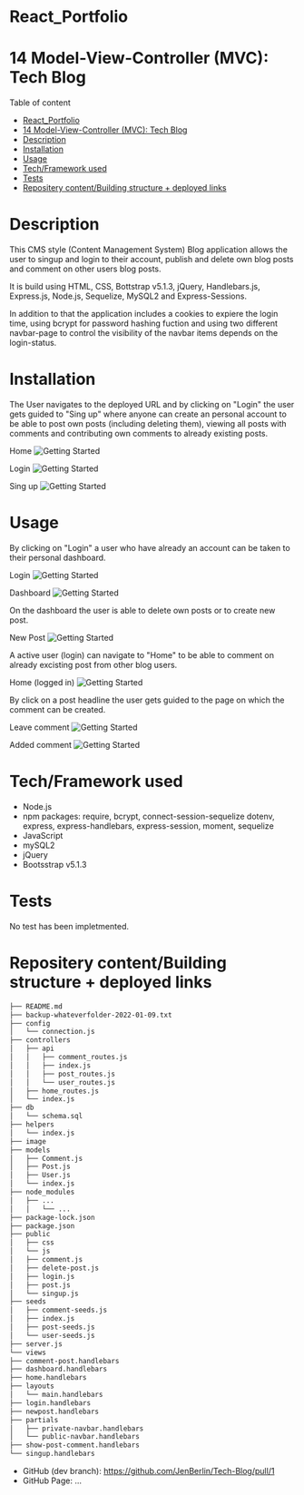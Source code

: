 # React_Portfolio

# 14 Model-View-Controller (MVC): Tech Blog

Table of content

- [React_Portfolio](#react_portfolio)
- [14 Model-View-Controller (MVC): Tech Blog](#14-model-view-controller-mvc-tech-blog)
- [Description](#description)
- [Installation](#installation)
- [Usage](#usage)
- [Tech/Framework used](#techframework-used)
- [Tests](#tests)
- [Repositery content/Building structure + deployed links](#repositery-contentbuilding-structure--deployed-links)

# Description

This CMS style (Content Management System) Blog application allows the user to singup and login to their account, publish and delete own blog posts and comment on other users blog posts.

It is build using HTML, CSS, Bottstrap v5.1.3, jQuery, Handlebars.js, Express.js, Node.js, Sequelize, MySQL2 and Express-Sessions.

In addition to that the application includes a cookies to expiere the login time, using bcrypt for password hashing fuction and using two different navbar-page to control the visibility of the navbar items depends on the login-status.

# Installation

The User navigates to the deployed URL and by clicking on "Login" the user gets guided to "Sing up" where anyone can create an personal account to be able to post own posts (including deleting them), viewing all posts with comments and contributing own comments to already existing posts.

Home
![Getting Started](./image/ScreenShot_5.png)

Login
![Getting Started](./image/ScreenShot_1.png)

Sing up
![Getting Started](./image/ScreenShot_2.png)

# Usage

By clicking on "Login" a user who have already an account can be taken to their personal dashboard.

Login
![Getting Started](./image/ScreenShot_1.png)

Dashboard
![Getting Started](./image/ScreenShot_3.png)

On the dashboard the user is able to delete own posts or to create new post.

New Post
![Getting Started](./image/ScreenShot_4.png)

A active user (login) can navigate to "Home" to be able to comment on already excisting post from other blog users.

Home (logged in)
![Getting Started](./image/ScreenShot_6.png)

By click on a post headline the user gets guided to the page on which the comment can be created.

Leave comment
![Getting Started](./image/ScreenShot_7.png)

Added comment
![Getting Started](./image/ScreenShot_8.png)

# Tech/Framework used

- Node.js
- npm packages: require, bcrypt, connect-session-sequelize dotenv, express, express-handlebars, express-session, moment, sequelize
- JavaScript
- mySQL2
- jQuery
- Bootsstrap v5.1.3

# Tests

No test has been impletmented.

# Repositery content/Building structure + deployed links

```bash
├── README.md
├── backup-whateverfolder-2022-01-09.txt
├── config
│   └── connection.js
├── controllers
│   ├── api
│   │   ├── comment_routes.js
│   │   ├── index.js
│   │   ├── post_routes.js
│   │   └── user_routes.js
│   ├── home_routes.js
│   └── index.js
├── db
│   └── schema.sql
├── helpers
│   └── index.js
├── image
├── models
│   ├── Comment.js
│   ├── Post.js
│   ├── User.js
│   └── index.js
├── node_modules
│   ├── ...
│   │   └── ...
├── package-lock.json
├── package.json
├── public
│   ├── css
│   └── js
│   ├── comment.js
│   ├── delete-post.js
│   ├── login.js
│   ├── post.js
│   └── singup.js
├── seeds
│   ├── comment-seeds.js
│   ├── index.js
│   ├── post-seeds.js
│   └── user-seeds.js
├── server.js
└── views
├── comment-post.handlebars
├── dashboard.handlebars
├── home.handlebars
├── layouts
│   └── main.handlebars
├── login.handlebars
├── newpost.handlebars
├── partials
│   ├── private-navbar.handlebars
│   └── public-navbar.handlebars
├── show-post-comment.handlebars
└── singup.handlebars
```

- GitHub (dev branch): https://github.com/JenBerlin/Tech-Blog/pull/1
- GitHub Page: ...
